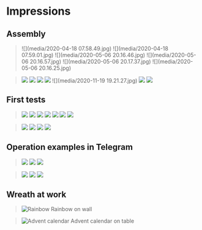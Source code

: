 # Impressions
## Assembly
> ![](media/2020-04-18 07.58.49.jpg)
> ![](media/2020-04-18 07.59.01.jpg)
> ![](media/2020-05-06 20.16.46.jpg)
> ![](media/2020-05-06 20.16.57.jpg)
> ![](media/2020-05-06 20.17.37.jpg)
> ![](media/2020-05-06 20.16.25.jpg)

> ![](media/20201115_193428.jpg)
> ![](media/20201115_193542.jpg)
> ![](media/20201115_193643.jpg)
> ![](media/20201115_193734.jpg)
> ![](media/2020-11-19 19.21.27.jpg)
> ![](media/20201119_192140.jpg)
> ![](media/20201119_192148.jpg)

## First tests
> ![](media/photo_2020-02-06_18-29-35.jpg)
> ![](media/photo_2020-02-06_18-29-39.jpg)
> ![](media/photo_2020-02-06_18-29-46.jpg)
> ![](media/photo_2020-02-06_18-29-50.jpg)
> ![](media/photo_2020-02-06_18-29-57.jpg)
> ![](media/photo_2020-02-06_18-30-00.jpg)
> ![](media/photo_2020-02-06_18-30-06.jpg)

> ![](media/20200206_182610.gif) ![](media/20200206_182542.gif)
> ![](media/20200206_182458.gif) ![](media/20200206_182527.gif)

## Operation examples in **Telegram**
> ![](media/20200206-220822-002.png)
> ![](media/20200206-221009-003.png)
> ![](media/20200206-221051-006.png)

> ![](media/20200206-220811-001.png)
> ![](media/20200206-221020-004.png)
> ![](media/20200206-221042-005.png)


## Wreath at work
> ![Rainbow](media/20201122_223919.jpg) 
> Rainbow on wall

> ![Advent calendar](media/20201206_172716.jpg) 
> Advent calendar on table